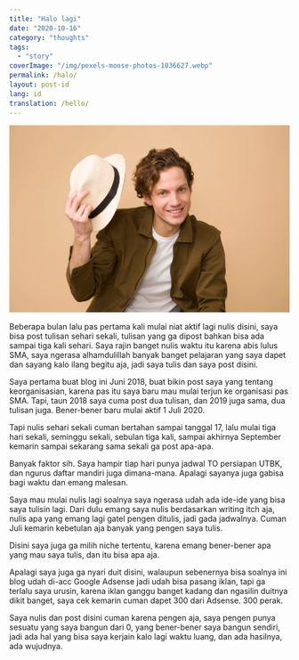 ```yaml
---
title: "Halo lagi"
date: "2020-10-16"
category: "thoughts"
tags:
  - "story"
coverImage: "/img/pexels-moose-photos-1036627.webp"
permalink: /halo/
layout: post-id
lang: id
translation: /hello/
---
```


![](/img/pexels-moose-photos-1036627.webp)

Beberapa bulan lalu pas pertama kali mulai niat aktif lagi nulis disini, saya bisa post tulisan sehari sekali, tulisan yang ga dipost bahkan bisa ada sampai tiga kali sehari. Saya rajin banget nulis waktu itu karena abis lulus SMA, saya ngerasa alhamdulillah banyak banget pelajaran yang saya dapet dan sayang kalo ilang begitu aja, jadi saya tulis dan saya post disini.

Saya pertama buat blog ini Juni 2018, buat bikin post saya yang tentang keorganisasian, karena pas itu saya baru mau mulai terjun ke organisasi pas SMA. Tapi, taun 2018 saya cuma post dua tulisan, dan 2019 juga sama, dua tulisan juga. Bener-bener baru mulai aktif 1 Juli 2020.

Tapi nulis sehari sekali cuman bertahan sampai tanggal 17, lalu mulai tiga hari sekali, seminggu sekali, sebulan tiga kali, sampai akhirnya September kemarin sampai sekarang sama sekali ga post apa-apa.

Banyak faktor sih. Saya hampir tiap hari punya jadwal TO persiapan UTBK, dan ngurus daftar mandiri juga dimana-mana. Apalagi sayanya juga gabisa bagi waktu dan emang malesan.

Saya mau mulai nulis lagi soalnya saya ngerasa udah ada ide-ide yang bisa saya tulisin lagi. Dari dulu emang saya nulis berdasarkan writing itch aja, nulis apa yang emang lagi gatel pengen ditulis, jadi gada jadwalnya. Cuman Juli kemarin kebetulan aja banyak yang pengen saya tulis.

Disini saya juga ga milih niche tertentu, karena emang bener-bener apa yang mau saya tulis, dan itu bisa apa aja.

Apalagi saya juga ga nyari duit disini, walaupun sebenernya bisa soalnya ini blog udah di-acc Google Adsense jadi udah bisa pasang iklan, tapi ga terlalu saya urusin, karena iklan ganggu banget kadang dan ngasilin duitnya dikit banget, saya cek kemarin cuman dapet 300 dari Adsense. 300 perak.

Saya nulis dan post disini cuman karena pengen aja, saya pengen punya sesuatu yang saya bangun dari 0, yang bener-bener saya bangun sendiri, jadi ada hal yang bisa saya kerjain kalo lagi waktu luang, dan ada hasilnya, ada wujudnya.

